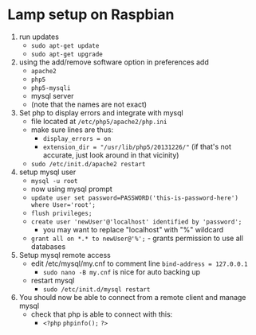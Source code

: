 # Lamp setup on Raspbian

1. run updates
	* `sudo apt-get update`
	* `sudo apt-get upgrade`
2. using the add/remove software option in preferences add
	* `apache2`
	* `php5`
	* `php5-mysqli`
	* mysql server
	* (note that the names are not exact)
3. Set php to display errors and integrate with mysql
	* file located at `/etc/php5/apache2/php.ini`
	* make sure lines are thus:
		* `display_errors = on`
		* `extension_dir = "/usr/lib/php5/20131226/"` (if that's not accurate, just look around in that vicinity)
	* `sudo /etc/init.d/apache2 restart`
3. setup mysql user
	* `mysql -u root`
	* now using mysql prompt
	* `update user set password=PASSWORD('this-is-password-here') where User='root';`
	* `flush privileges;`
	* `create user 'newUser'@'localhost' identified by 'password';`
		* you may want to replace "localhost" with "%" wildcard
	* `grant all on *.* to newUser@'%';` - grants permission to use all databases
4. Setup mysql remote access
	* edit /etc/mysql/my.cnf to comment line `bind-address = 127.0.0.1`
		* `sudo nano -B my.cnf` is nice for auto backing up
	* restart mysql
		* `sudo /etc/init.d/mysql restart`
5. You should now be able to connect from a remote client and manage mysql
	* check that php is able to connect with this:
		* `<?php`
		`phpinfo();`
		`?>`
